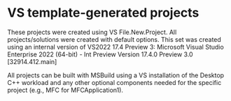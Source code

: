 # VS template-generated projects

These projects were created using VS File.New.Project. All projects/solutions were created with default options.
This set was created using an internal version of VS2022 17.4 Preview 3:
  Microsoft Visual Studio Enterprise 2022 (64-bit) - Int Preview
  Version 17.4.0 Preview 3.0 [32914.412.main]

All projects can be built with MSBuild using a VS installation of the Desktop C++ workload and any other optional components needed for the specific project (e.g., MFC for MFCApplication1).